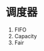 # 调度器
1. FIFO
2. Capacity
3. Fair

# 
<!--stackedit_data:
eyJoaXN0b3J5IjpbMTY0NDA2Mjk5MywxMTg0Mjk3NTg2XX0=
-->